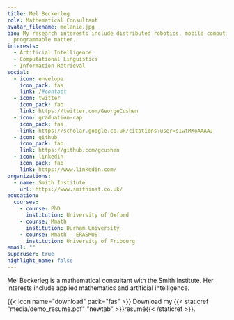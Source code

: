 ```yaml
---
title: Mel Beckerleg
role: Mathematical Consultant
avatar_filename: melanie.jpg
bio: My research interests include distributed robotics, mobile computing and
  programmable matter.
interests:
  - Artificial Intelligence
  - Computational Linguistics
  - Information Retrieval
social:
  - icon: envelope
    icon_pack: fas
    link: /#contact
  - icon: twitter
    icon_pack: fab
    link: https://twitter.com/GeorgeCushen
  - icon: graduation-cap
    icon_pack: fas
    link: https://scholar.google.co.uk/citations?user=sIwtMXoAAAAJ
  - icon: github
    icon_pack: fab
    link: https://github.com/gcushen
  - icon: linkedin
    icon_pack: fab
    link: https://www.linkedin.com/
organizations:
  - name: Smith Institute
    url: https://www.smithinst.co.uk/
education:
  courses:
    - course: PhD
      institution: University of Oxford
    - course: Mmath
      institution: Durham University
    - course: Mmath - ERASMUS
      institution: University of Fribourg
email: ""
superuser: true
highlight_name: false
---
```

Mel Beckerleg is a mathematical consultant with the Smith Institute. Her interests include applied mathematics and artificial intelligence. 

{{< icon name="download" pack="fas" >}} Download my {{< staticref "media/demo_resume.pdf" "newtab" >}}resumé{{< /staticref >}}.